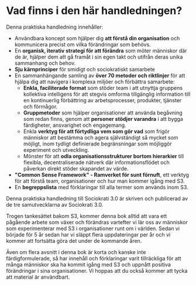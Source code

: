 # Vad finns i den här handledningen?

Denna praktiska handledning innehåller:

-   Användbara koncept som hjälper dig **att förstå din organisation** och kommunicera precist om vilka förändringar som behövs.
-   En **organisk, iterativ strategi för att förändra** som möter människor där de är, hjälper dem att gå framåt i sin egen takt och utifrån deras unika sammanhang och behov.
-   **Sju kärnprinciper** för smidigt och sociokratiskt samarbete
-   En sammanhängande samling av **över 70 metoder och riktlinjer** för att hjälpa dig att navigera i komplexa miljöer och förbättra samarbete:
    -   **Enkla, faciliterade format** som stöder team i att utnyttja gruppens kollektiva intelligens för att stegvis omforma tillgänglig information till en kontinuerlig förbättring av arbetsprocesser, produkter, tjänster och förmågor.
    -   **Gruppmetoder** som hjälper organisationer att använda begåvning som redan finns, genom att **personer stödjer varandra** i att bygga färdigheter, ansvarighet och engagemang.
    -   Enkla **verktyg för att förtydliga vem som gör vad** som frigör människor att bestämma och agera självständigt så mycket som möjligt, inom tydligt definierade begränsningar som möjliggör experiment och utveckling.
    -   Mönster för att **odla organisationsstrukturer bortom hierarkier** till flexibla, decentraliserade nätverk där informationsflödet och påverkan direkt stöder skapandet av värde.
-   **"Common Sense Framework" - Ramverket för sunt förnuft**, ett verktyg för att förstå team, organisationer och hur man kommer igång med S3.
-   En **begreppslista** med förklaringar till alla termer som används inom S3.

Denna praktiska handledning till Sociokrati 3.0 är skriven och publicerad av de tre samutvecklarna av Sociokrati 3.0.

Trogen tankesättet bakom S3, kommer denna bok alltid att vara ett pågående arbete som växer och förändras vartefter vi lär oss av människor som experimenterar med S3 i organisationer runt om i världen. Sedan vi började för 5 år sedan har vi släppt flera uppdateringar per år och vi kommer att fortsätta göra det under de kommande åren.

Även om flera avsnitt i denna bok är korta och kanske inte färdigformulerade, så har innehåll och förklaringar varit tillräckliga för att många människor ska ha  kommit igång med S3 och uppnått positiva förändringar i sina organisationer. Vi hoppas att du också kommer att tycka att material är användbart.
